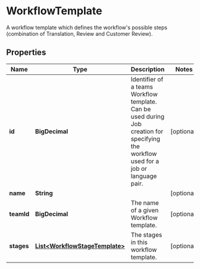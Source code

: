 

# WorkflowTemplate

A workflow template which defines the workflow's possible steps (combination of Translation, Review and Customer Review).
## Properties

Name | Type | Description | Notes
------------ | ------------- | ------------- | -------------
**id** | **BigDecimal** | Identifier of a teams Workflow template. Can be used during Job creation for specifying the workflow used for a job or language pair. |  [optional]
**name** | **String** |  |  [optional]
**teamId** | **BigDecimal** | The name of a given Workflow template. |  [optional]
**stages** | [**List&lt;WorkflowStageTemplate&gt;**](WorkflowStageTemplate.md) | The stages in this workflow template. |  [optional]



